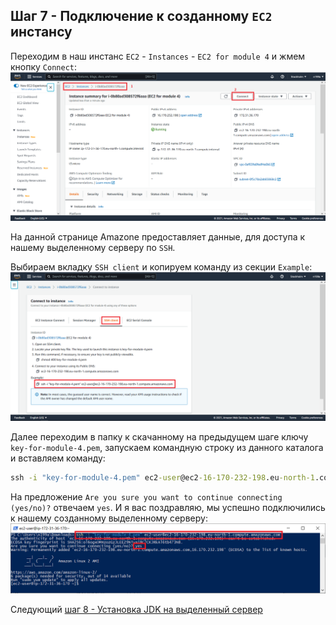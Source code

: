 ## Шаг 7 - Подключение к созданному `EC2` инстансу
Переходим в наш инстанс `EC2` - `Instances` - `EC2 for module 4` и жмем кнопку `Connect`:
![EC2 - Connect](../content/ec2_connect.png)

На данной странице Amazone предоставляет данные, для доступа к нашему выделенному серверу по `SSH`.

Выбираем вкладку `SSH client` и копируем команду из секции `Example`:
![EC2 - ssh](../content/ec2_ssh.png)

Далее переходим в папку к скачанному на предыдущем шаге ключу `key-for-module-4.pem`, запускаем командную строку из данного каталога и вставляем команду:
```cmd
ssh -i "key-for-module-4.pem" ec2-user@ec2-16-170-232-198.eu-north-1.compute.amazonaws.com
```

На предложение `Are you sure you want to continue connecting (yes/no)?` отвечаем `yes`. И я вас поздравляю, мы успешно подключились к нашему созданному выделенному серверу:
![EC2 - cmd](../content/ec2_cmd.png)

Следующий [шаг 8 - Установка JDK на выделенный сервер](step-8_installing-the-JDK-on-a-dedicated-server.md)